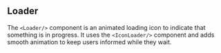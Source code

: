 ## Loader

The `<Loader/>` component is an animated loading icon to indicate that something
is in progress. It uses the `<IconLoader/>` component and adds smooth animation
to keep users informed while they wait.
